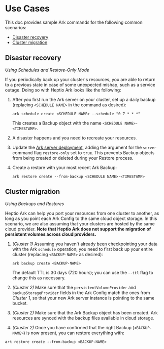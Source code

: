 # Use Cases

This doc provides sample Ark commands for the following common scenarios:
* [Disaster recovery][0]
* [Cluster migration][1]

## Disaster recovery

*Using Schedules and Restore-Only Mode*

If you periodically back up your cluster's resources, you are able to return to a previous state in case of some unexpected mishap, such as a service outage. Doing so with Heptio Ark looks like the following:

1. After you first run the Ark server on your cluster, set up a daily backup (replacing `<SCHEDULE NAME>` in the command as desired):

    ```
    ark schedule create <SCHEDULE NAME> --schedule "0 7 * * *"
    ```
    This creates a Backup object with the name `<SCHEDULE NAME>-<TIMESTAMP>`.

2. A disaster happens and you need to recreate your resources.

3. Update the [Ark server deployment][3], adding the argument for the `server` command flag `restore-only` set to `true`. This prevents Backup objects from being created or deleted during your Restore process.

4. Create a restore with your most recent Ark Backup:
    ```
    ark restore create --from-backup <SCHEDULE NAME>-<TIMESTAMP>
    ```

## Cluster migration

*Using Backups and Restores*

Heptio Ark can help you port your resources from one cluster to another, as long as you point each Ark Config to the same cloud object storage. In this scenario, we are also assuming that your clusters are hosted by the same cloud provider. **Note that Heptio Ark does not support the migration of persistent volumes across cloud providers.**

1. *(Cluster 1)* Assuming you haven't already been checkpointing your data with the Ark `schedule` operation, you need to first back up your entire cluster (replacing `<BACKUP-NAME>` as desired):

   ```
   ark backup create <BACKUP-NAME>
   ```
   The default TTL is 30 days (720 hours); you can use the `--ttl` flag to change this as necessary.

2. *(Cluster 2)* Make sure that the `persistentVolumeProvider` and `backupStorageProvider` fields in the Ark Config match the ones from *Cluster 1*, so that your new Ark server instance is pointing to the same bucket.

3. *(Cluster 2)* Make sure that the Ark Backup object has been created. Ark resources are synced with the backup files available in cloud storage.

4. *(Cluster 2)* Once you have confirmed that the right Backup (`<BACKUP-NAME>`) is now present, you can restore everything with:
```
ark restore create --from-backup <BACKUP-NAME>
```

[0]: #disaster-recovery
[1]: #cluster-migration
[3]: cli-reference/ark_server#options
